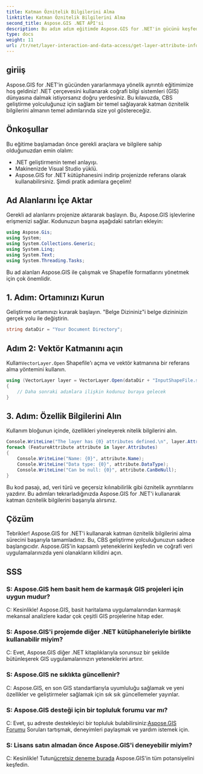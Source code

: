 ```yaml
---
title: Katman Öznitelik Bilgilerini Alma
linktitle: Katman Öznitelik Bilgilerini Alma
second_title: Aspose.GIS .NET API'si
description: Bu adım adım eğitimde Aspose.GIS for .NET'in gücünü keşfedin. Katman öznitelik bilgilerini zahmetsizce alın. Şimdi ücretsiz deneme sürümünü indirin!
type: docs
weight: 11
url: /tr/net/layer-interaction-and-data-access/get-layer-attribute-information/
---
```

## giriiş
Aspose.GIS for .NET'in gücünden yararlanmaya yönelik ayrıntılı eğitimimize hoş geldiniz! .NET çerçevesini kullanarak coğrafi bilgi sistemleri (GIS) dünyasına dalmak istiyorsanız doğru yerdesiniz. Bu kılavuzda, CBS geliştirme yolculuğunuz için sağlam bir temel sağlayarak katman öznitelik bilgilerini almanın temel adımlarında size yol göstereceğiz.
## Önkoşullar
Bu eğitime başlamadan önce gerekli araçlara ve bilgilere sahip olduğunuzdan emin olalım:
- .NET geliştirmenin temel anlayışı.
- Makinenizde Visual Studio yüklü.
- Aspose.GIS for .NET kütüphanesini indirip projenizde referans olarak kullanabilirsiniz.
Şimdi pratik adımlara geçelim!
## Ad Alanlarını İçe Aktar
Gerekli ad alanlarını projenize aktararak başlayın. Bu, Aspose.GIS işlevlerine erişmenizi sağlar. Kodunuzun başına aşağıdaki satırları ekleyin:
```csharp
using Aspose.Gis;
using System;
using System.Collections.Generic;
using System.Linq;
using System.Text;
using System.Threading.Tasks;
```
Bu ad alanları Aspose.GIS ile çalışmak ve Shapefile formatlarını yönetmek için çok önemlidir.
## 1. Adım: Ortamınızı Kurun
Geliştirme ortamınızı kurarak başlayın. "Belge Dizininiz"i belge dizininizin gerçek yolu ile değiştirin.
```csharp
string dataDir = "Your Document Directory";
```
## Adım 2: Vektör Katmanını açın
 Kullan`VectorLayer.Open` Shapefile'ı açma ve vektör katmanına bir referans alma yöntemini kullanın.
```csharp
using (VectorLayer layer = VectorLayer.Open(dataDir + "InputShapeFile.shp", Drivers.Shapefile))
{
    // Daha sonraki adımlara ilişkin kodunuz buraya gelecek
}
```
## 3. Adım: Özellik Bilgilerini Alın
Kullanım bloğunun içinde, özellikleri yineleyerek nitelik bilgilerini alın.
```csharp
Console.WriteLine("The layer has {0} attributes defined.\n", layer.Attributes.Count);
foreach (FeatureAttribute attribute in layer.Attributes)
{
    Console.WriteLine("Name: {0}", attribute.Name);
    Console.WriteLine("Data type: {0}", attribute.DataType);
    Console.WriteLine("Can be null: {0}", attribute.CanBeNull);
}
```
Bu kod pasajı, ad, veri türü ve geçersiz kılınabilirlik gibi öznitelik ayrıntılarını yazdırır.
Bu adımları tekrarladığınızda Aspose.GIS for .NET'i kullanarak katman öznitelik bilgilerini başarıyla alırsınız.
## Çözüm
Tebrikler! Aspose.GIS for .NET'i kullanarak katman öznitelik bilgilerini alma sürecini başarıyla tamamladınız. Bu, CBS geliştirme yolculuğunuzun sadece başlangıcıdır. Aspose.GIS'in kapsamlı yeteneklerini keşfedin ve coğrafi veri uygulamalarınızda yeni olanakların kilidini açın.

## SSS
### S: Aspose.GIS hem basit hem de karmaşık GIS projeleri için uygun mudur?
C: Kesinlikle! Aspose.GIS, basit haritalama uygulamalarından karmaşık mekansal analizlere kadar çok çeşitli GIS projelerine hitap eder.
### S: Aspose.GIS'i projemde diğer .NET kütüphaneleriyle birlikte kullanabilir miyim?
C: Evet, Aspose.GIS diğer .NET kitaplıklarıyla sorunsuz bir şekilde bütünleşerek GIS uygulamalarınızın yeteneklerini artırır.
### S: Aspose.GIS ne sıklıkta güncellenir?
C: Aspose.GIS, en son GIS standartlarıyla uyumluluğu sağlamak ve yeni özellikler ve geliştirmeler sağlamak için sık sık güncellemeler yayınlar.
### S: Aspose.GIS desteği için bir topluluk forumu var mı?
 C: Evet, şu adreste destekleyici bir topluluk bulabilirsiniz:[Aspose.GIS Forumu](https://forum.aspose.com/c/gis/33) Soruları tartışmak, deneyimleri paylaşmak ve yardım istemek için.
### S: Lisans satın almadan önce Aspose.GIS'i deneyebilir miyim?
 C: Kesinlikle! Tutun[ücretsiz deneme burada](https://releases.aspose.com/) Aspose.GIS'in tüm potansiyelini keşfedin.
